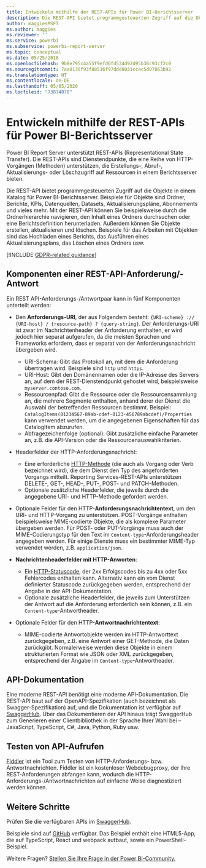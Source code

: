 ```yaml
---
title: Entwickeln mithilfe der REST-APIs für Power BI-Berichtsserver
description: Die REST-API bietet programmgesteuerten Zugriff auf die Objekte in einem Katalog für Power BI-Berichtsserver.
author: maggiesMSFT
ms.author: maggies
ms.reviewer: ''
ms.service: powerbi
ms.subservice: powerbi-report-server
ms.topic: conceptual
ms.date: 05/25/2018
ms.openlocfilehash: 9b8e795c4a55f9efd6fd534d92d95b36c93cf2c0
ms.sourcegitcommit: 7aa0136f93f88516f97ddd8031ccac5d07863b92
ms.translationtype: HT
ms.contentlocale: de-DE
ms.lasthandoff: 05/05/2020
ms.locfileid: "73874078"
---
```

# <a name="develop-with-the-rest-apis-for-power-bi-report-server"></a>Entwickeln mithilfe der REST-APIs für Power BI-Berichtsserver

Power BI Report Server unterstützt REST-APIs (Representational State Transfer). Die REST-APIs sind Dienstendpunkte, die eine Reihe von HTTP-Vorgängen (Methoden) unterstützen, die Erstellungs-, Abruf-, Aktualisierungs- oder Löschzugriff auf Ressourcen in einem Berichtsserver bieten.

Die REST-API bietet programmgesteuerten Zugriff auf die Objekte in einem Katalog für Power BI-Berichtsserver. Beispiele für Objekte sind Ordner, Berichte, KPIs, Datenquellen, Datasets, Aktualisierungspläne, Abonnements und vieles mehr. Mit der REST-API können Sie beispielsweise durch die Ordnerhierarchie navigieren, den Inhalt eines Ordners durchsuchen oder eine Berichtsdefinition herunterladen. Außerdem können Sie Objekte erstellen, aktualisieren und löschen. Beispiele für das Arbeiten mit Objekten sind das Hochladen eines Berichts, das Ausführen eines Aktualisierungsplans, das Löschen eines Ordners usw.

[!INCLUDE [GDPR-related guidance](../includes/gdpr-hybrid-note.md)]

## <a name="components-of-a-rest-api-requestresponse"></a>Komponenten einer REST-API-Anforderung/-Antwort

Ein REST API-Anforderungs-/Antwortpaar kann in fünf Komponenten unterteilt werden:

* Den **Anforderungs-URI**, der aus Folgendem besteht: `{URI-scheme} :// {URI-host} / {resource-path} ? {query-string}`. Der Anforderungs-URI ist zwar im Nachrichtenheader der Anforderung enthalten, er wird jedoch hier separat aufgerufen, da die meisten Sprachen und Frameworks erfordern, dass er separat von der Anforderungsnachricht übergeben wird.
  
  * URI-Schema: Gibt das Protokoll an, mit dem die Anforderung übertragen wird. Beispiele sind `http` und `https`.
  * URI-Host: Gibt den Domänennamen oder die IP-Adresse des Servers an, auf dem der REST-Dienstendpunkt gehostet wird, beispielsweise `myserver.contoso.com`.
  * Ressourcenpfad: Gibt die Ressource oder die Ressourcensammlung an, die mehrere Segmente enthalten, anhand derer der Dienst die Auswahl der betreffenden Ressourcen bestimmt. Beispiel: `CatalogItems(01234567-89ab-cdef-0123-456789abcdef)/Properties` kann verwendet werden, um die angegebenen Eigenschaften für das CatalogItem abzurufen.
  * Abfragezeichenfolge (optional): Gibt zusätzliche einfache Parameter an, z.B. die API-Version oder die Ressourcenauswahlkriterien.
* Headerfelder der HTTP-Anforderungsnachricht:
  
  * Eine erforderliche [HTTP-Methode](https://www.w3.org/Protocols/rfc2616/rfc2616-sec9.html) (die auch als Vorgang oder Verb bezeichnet wird), die dem Dienst den Typ des angeforderten Vorgangs mitteilt. Reporting Services-REST-APIs unterstützen DELETE-, GET-, HEAD-, PUT-, POST- und PATCH-Methoden.
  * Optionale zusätzliche Headerfelder, die jeweils durch die angegebene URI- und HTTP-Methode gefordert werden.
* Optionale Felder für den HTTP-**Anforderungsnachrichtentext**, um den URI- und HTTP-Vorgang zu unterstützen. POST-Vorgänge enthalten beispielsweise MIME-codierte Objekte, die als komplexe Parameter übergeben werden. Für POST- oder PUT-Vorgänge muss auch der MIME-Codierungstyp für den Text im `Content-type`-Anforderungsheader angegeben werden. Für einige Dienste muss ein bestimmter MIME-Typ verwendet werden, z.B. `application/json`.
* **Nachrichtenheaderfelder mit HTTP-Anworten**:
  
  * Ein [HTTP-Statuscode](https://www.w3.org/Protocols/HTTP/HTRESP.html), der 2xx Erfolgscodes bis zu 4xx oder 5xx Fehlercodes enthalten kann. Alternativ kann ein vom Dienst definierter Statuscode zurückgegeben werden, entsprechend der Angabe in der API-Dokumentation.
  * Optionale zusätzliche Headerfelder, die jeweils zum Unterstützen der Antwort auf die Anforderung erforderlich sein können, z.B. ein `Content-type`-Antwortheader.
* Optionale Felder für den HTTP-**Antwortnachrichtentext**:
  
  * MIME-codierte Antwortobjekte werden im HTTP-Antworttext zurückgegeben, z.B. eine Antwort einer GET-Methode, die Daten zurückgibt. Normalerweise werden diese Objekte in einem strukturierten Format wie JSON oder XML zurückgegeben, entsprechend der Angabe im `Content-type`-Antwortheader.

## <a name="api-documentation"></a>API-Dokumentation

Eine moderne REST-API benötigt eine moderne API-Dokumentation. Die REST-API baut auf der OpenAPI-Spezifikation (auch bezeichnet als Swagger-Spezifikation) auf, und die Dokumentation ist verfügbar auf [SwaggerHub](https://app.swaggerhub.com/apis/microsoft-rs/PBIRS/2.0). Über das Dokumentieren der API hinaus trägt SwaggerHub zum Generieren einer Clientbibliothek in der Sprache Ihrer Wahl bei – JavaScript, TypeScript, C#, Java, Python, Ruby usw.

## <a name="testing-api-calls"></a>Testen von API-Aufrufen

[Fiddler](https://www.telerik.com/fiddler) ist ein Tool zum Testen von HTTP-Anforderungs- bzw. Antwortnachrichten. Fiddler ist ein kostenloser Webdebugproxy, der Ihre REST-Anforderungen abfangen kann, wodurch die HTTP-Anforderungs-/Antwortnachrichten auf einfache Weise diagnostiziert werden können.

## <a name="next-steps"></a>Weitere Schritte

Prüfen Sie die verfügbaren APIs im [SwaggerHub](https://app.swaggerhub.com/apis/microsoft-rs/PBIRS/2.0).

Beispiele sind auf [GitHub](https://github.com/Microsoft/Reporting-Services) verfügbar. Das Beispiel enthält eine HTML5-App, die auf TypeScript, React und webpack aufbaut, sowie ein PowerShell-Beispiel.

Weitere Fragen? [Stellen Sie Ihre Frage in der Power BI-Community.](https://community.powerbi.com/)